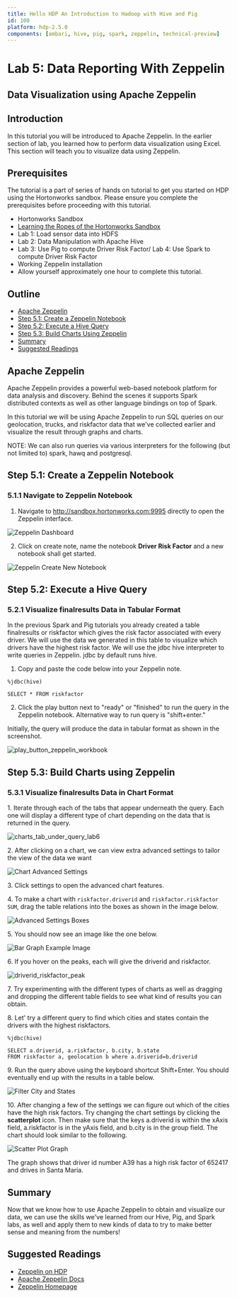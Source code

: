 ```yaml
---
title: Hello HDP An Introduction to Hadoop with Hive and Pig
id: 100
platform: hdp-2.5.0
components: [ambari, hive, pig, spark, zeppelin, technical-preview]
---
```


# Lab 5: Data Reporting With Zeppelin

## Data Visualization using Apache Zeppelin

## Introduction

In this tutorial you will be introduced to Apache Zeppelin. In the earlier section of lab, you learned how to perform data visualization
using Excel. This section will teach you to visualize data using Zeppelin.

## Prerequisites

The tutorial is a part of series of hands on tutorial to get you started on HDP using the Hortonworks sandbox. Please ensure you complete the prerequisites before proceeding with this tutorial.

*   Hortonworks Sandbox
*   [Learning the Ropes of the Hortonworks Sandbox](http://hortonworks.com/hadoop-tutorial/learning-the-ropes-of-the-hortonworks-sandbox/)
*   Lab 1: Load sensor data into HDFS
*   Lab 2: Data Manipulation with Apache Hive
*   Lab 3: Use Pig to compute Driver Risk Factor/ Lab 4: Use Spark to compute Driver Risk Factor
*   Working Zeppelin installation
*   Allow yourself approximately one hour to complete this tutorial.

## Outline

*   [Apache Zeppelin](#apache-zeppelin)
*   [Step 5.1: Create a Zeppelin Notebook](#step5.1)
*   [Step 5.2: Execute a Hive Query](#step5.2)
*   [Step 5.3: Build Charts Using Zeppelin](#step5.3)
*   [Summary](#summary-lab5)
*   [Suggested Readings](#suggested-readings-lab5)

## Apache Zeppelin <a id="apache-zeppelin"></a>

Apache Zeppelin provides a powerful web-based notebook platform for data analysis and discovery.
Behind the scenes it supports Spark distributed contexts as well as other language bindings on top of Spark.

In this tutorial we will be using Apache Zeppelin to run SQL queries on our geolocation, trucks, and
riskfactor data that we've collected earlier and visualize the result through graphs and charts.

NOTE: We can also run queries via various interpreters for the following (but not limited to) spark, hawq and postgresql.

## Step 5.1: Create a Zeppelin Notebook <a id="step5.1"></a>

### 5.1.1 Navigate to Zeppelin Notebook

1) Navigate to http://sandbox.hortonworks.com:9995 directly to open the Zeppelin interface.


![Zeppelin Dashboard]({{page.path}}/assets/zeppelin_welcome_page_hello_hdp_lab4.png)


2) Click on create note, name the notebook **Driver Risk Factor** and a new notebook shall get started.


![Zeppelin Create New Notebook]({{page.path}}/assets/zeppelin_create_new_notebook.png)


## Step 5.2: Execute a Hive Query <a id="step5.2"></a>

### 5.2.1 Visualize finalresults Data in Tabular Format

In the previous Spark and Pig tutorials you already created a table finalresults or riskfactor which gives the risk factor associated with every driver. We will use the data we generated in this table to visualize which drivers have the highest risk factor. We will use the jdbc hive interpreter to write queries in Zeppelin. jdbc by default runs hive.

1) Copy and paste the code below into your Zeppelin note.

~~~
%jdbc(hive)

SELECT * FROM riskfactor
~~~

2) Click the play button next to "ready" or "finished" to run the query in the Zeppelin notebook.
Alternative way to run query is "shift+enter."

Initially, the query will produce the data in tabular format as shown in the screenshot.


![play_button_zeppelin_workbook]({{page.path}}/assets/output_riskfactor_zeppelin_lab6.png)


## Step 5.3: Build Charts using Zeppelin <a id="step5.3"></a>

### 5.3.1 Visualize finalresults Data in Chart Format

1\. Iterate through each of the tabs that appear underneath the query.
Each one will display a different type of chart depending on the data that is returned in the query.


![charts_tab_under_query_lab6]({{page.path}}/assets/charts_tab_jdbc_lab6.png)


2\. After clicking on a chart, we can view extra advanced settings to tailor the view of the data we want


![Chart Advanced Settings]({{page.path}}/assets/bar_graph_zeppelin_lab6.png)


3\. Click settings to open the advanced chart features.

4\. To make a chart with `riskfactor.driverid` and `riskfactor.riskfactor SUM`, drag the table relations into the boxes as shown in the image below.


![Advanced Settings Boxes]({{page.path}}/assets/fields_set_keys_values_chart_lab6.png)


5\. You should now see an image like the one below.


![Bar Graph Example Image]({{page.path}}/assets/driverid_riskfactor_chart_lab6.png)


6\. If you hover on the peaks, each will give the driverid and riskfactor.


![driverid_riskfactor_peak]({{page.path}}/assets/hover_over_peaks_lab6.png)


7\. Try experimenting with the different types of charts as well as dragging and
dropping the different table fields to see what kind of results you can obtain.

8\. Let' try a different query to find which cities and states contain the drivers with the highest riskfactors.

~~~
%jdbc(hive)

SELECT a.driverid, a.riskfactor, b.city, b.state
FROM riskfactor a, geolocation b where a.driverid=b.driverid
~~~

9\. Run the query above using the keyboard shortcut Shift+Enter.
You should eventually end up with the results in a table below.


![Filter City and States]({{page.path}}/assets/queryFor_cities_states_highest_driver_riskfactor.png)


10\. After changing a few of the settings we can figure out which of the cities have the high risk factors.
Try changing the chart settings by clicking the **scatterplot** icon. Then make sure that the keys a.driverid
is within the xAxis field, a.riskfactor is in the yAxis field, and b.city is in the group field.
The chart should look similar to the following.


![Scatter Plot Graph]({{page.path}}/assets/visualize_cities_highest_driver_riskfactor_lab6.png)


The graph shows that driver id number A39 has a high risk factor of 652417 and drives in Santa Maria.

## Summary <a id="summary-lab5"></a>

Now that we know how to use Apache Zeppelin to obtain and visualize our data, we can use the skills
we've learned from our Hive, Pig, and Spark labs, as well and apply them to new kinds of data to
try to make better sense and meaning from the numbers!

## Suggested Readings <a id="suggested-readings-lab5"></a>

- [Zeppelin on HDP](http://hortonworks.com/hadoop/zeppelin/)
- [Apache Zeppelin Docs](https://zeppelin.incubator.apache.org/docs/)
- [Zeppelin Homepage](https://zeppelin.incubator.apache.org/)
